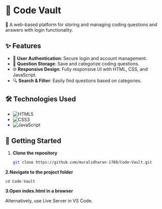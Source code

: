 # 📁 Code Vault

📝 A web-based platform for storing and managing coding questions and answers with login functionality.

## ✨ Features

- 🔐 **User Authentication**: Secure login and account management.
- 📂 **Question Storage**: Save and categorize coding questions.
- 🌐 **Responsive Design**: Fully responsive UI with HTML, CSS, and JavaScript.
- 🔍 **Search & Filter**: Easily find questions based on categories.

## 🛠️ Technologies Used

- ![HTML5](https://img.shields.io/badge/HTML5-E34F26?style=flat&logo=html5&logoColor=white) 
- ![CSS3](https://img.shields.io/badge/CSS3-1572B6?style=flat&logo=css3&logoColor=white) 
- ![JavaScript](https://img.shields.io/badge/JavaScript-F7DF1E?style=flat&logo=javascript&logoColor=black) 

## 🚀 Getting Started

1. **Clone the repository**  
   ```sh
   git clone https://github.com/muralidharan-1708/Code-Vault.git
**2.Navigate to the project folder**

    cd Code-Vault
**3.Open index.html in a browser**
    
  Alternatively, use Live Server in VS Code.
